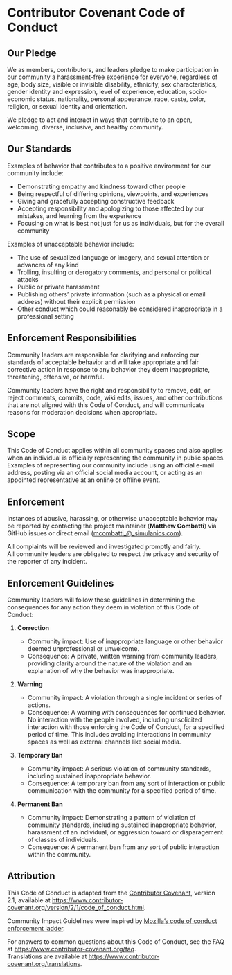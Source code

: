 # Contributor Covenant Code of Conduct

## Our Pledge

We as members, contributors, and leaders pledge to make participation in our
community a harassment-free experience for everyone, regardless of age, body
size, visible or invisible disability, ethnicity, sex characteristics, gender
identity and expression, level of experience, education, socio-economic status,
nationality, personal appearance, race, caste, color, religion, or sexual
identity and orientation.

We pledge to act and interact in ways that contribute to an open, welcoming,
diverse, inclusive, and healthy community.

## Our Standards

Examples of behavior that contributes to a positive environment for our
community include:

- Demonstrating empathy and kindness toward other people  
- Being respectful of differing opinions, viewpoints, and experiences  
- Giving and gracefully accepting constructive feedback  
- Accepting responsibility and apologizing to those affected by our mistakes, 
  and learning from the experience  
- Focusing on what is best not just for us as individuals, but for the overall 
  community  

Examples of unacceptable behavior include:

- The use of sexualized language or imagery, and sexual attention or advances of any kind  
- Trolling, insulting or derogatory comments, and personal or political attacks  
- Public or private harassment  
- Publishing others’ private information (such as a physical or email address) 
  without their explicit permission  
- Other conduct which could reasonably be considered inappropriate in a 
  professional setting  

## Enforcement Responsibilities

Community leaders are responsible for clarifying and enforcing our standards of
acceptable behavior and will take appropriate and fair corrective action in
response to any behavior they deem inappropriate, threatening, offensive, or
harmful.

Community leaders have the right and responsibility to remove, edit, or reject
comments, commits, code, wiki edits, issues, and other contributions that are
not aligned with this Code of Conduct, and will communicate reasons for moderation
decisions when appropriate.

## Scope

This Code of Conduct applies within all community spaces and also applies when
an individual is officially representing the community in public spaces. Examples
of representing our community include using an official e-mail address, posting
via an official social media account, or acting as an appointed representative
at an online or offline event.

## Enforcement

Instances of abusive, harassing, or otherwise unacceptable behavior may be
reported by contacting the project maintainer (**Matthew Combatti**) via GitHub
issues or direct email (mcombatti_@_simulanics.com).

All complaints will be reviewed and investigated promptly and fairly.  
All community leaders are obligated to respect the privacy and security of the
reporter of any incident.

## Enforcement Guidelines

Community leaders will follow these guidelines in determining the consequences
for any action they deem in violation of this Code of Conduct:

1. **Correction**  
   - Community impact: Use of inappropriate language or other behavior deemed 
     unprofessional or unwelcome.  
   - Consequence: A private, written warning from community leaders, providing 
     clarity around the nature of the violation and an explanation of why the 
     behavior was inappropriate.

2. **Warning**  
   - Community impact: A violation through a single incident or series of 
     actions.  
   - Consequence: A warning with consequences for continued behavior. No 
     interaction with the people involved, including unsolicited interaction 
     with those enforcing the Code of Conduct, for a specified period of time. 
     This includes avoiding interactions in community spaces as well as external 
     channels like social media.

3. **Temporary Ban**  
   - Community impact: A serious violation of community standards, including 
     sustained inappropriate behavior.  
   - Consequence: A temporary ban from any sort of interaction or public 
     communication with the community for a specified period of time.

4. **Permanent Ban**  
   - Community impact: Demonstrating a pattern of violation of community 
     standards, including sustained inappropriate behavior, harassment of an 
     individual, or aggression toward or disparagement of classes of individuals.  
   - Consequence: A permanent ban from any sort of public interaction within the 
     community.

## Attribution

This Code of Conduct is adapted from the [Contributor Covenant][homepage],
version 2.1, available at
<https://www.contributor-covenant.org/version/2/1/code_of_conduct.html>.

Community Impact Guidelines were inspired by 
[Mozilla’s code of conduct enforcement ladder](https://github.com/mozilla/diversity).

[homepage]: https://www.contributor-covenant.org

For answers to common questions about this Code of Conduct, see the FAQ at
<https://www.contributor-covenant.org/faq>.  
Translations are available at <https://www.contributor-covenant.org/translations>.
